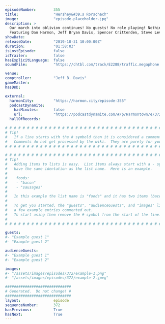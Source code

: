 ```yaml
---
episodeNumber:        355
title:                "Hershey&#39;s Rorschach"
image:                "episode-placeholder.jpg"
description: >
  Our march into oblivion continues! No guests! No role playing! Nothing to lose! It's worth mentioning Spencer is feeling pretty sassy this episode and it shows.
  Featuring Dan Harmon, Jeff Bryan Davis, Spencer Crittenden, Steve Levy, and Rob Schrab.
showDate:             
releaseDate:          "2019-10-31 10:00:00Z"
duration:             "01:58:03"
isLostEpisode:        false
isTrailer:            false
hasExplicitLanguage:  false
soundFile:            "https://chtbl.com/track/E2288/traffic.megaphone.fm/STA7209937866.mp3?updated=1596573050"

venue:                
comptroller:          "Jeff B. Davis"
gameMaster:           
hasDnD:               

external:
  harmonCity:         "https://harmon.city/episode-355"
  podcastDynamite:
    hasMinutes:       false
    url:              "https://podcastdynamite.com/#/p/Harmontown/e/372/355"
  hallOfRecords:      

# # # # # # # # # # # # # # # # # # # # # # # # # # # # # # # # # # # # # # # # # # # # #
# Tip!
#   If a line starts with the # symbold then it is considered a comment.
#   Comments do not get processed by the wiki.  They are purely for your information.
# # # # # # # # # # # # # # # # # # # # # # # # # # # # # # # # # # # # # # # # # # # # #

# # # # # # # # # # # # # # # # # # # # # # # # # # # # # # # # # # # # # # # # # # # # #
# Tip!
#   Adding items to lists is easy.  List items always start with a - symbol and have
#   have the same identation as the list name.  Here is an example.
#
#    foods:
#    - "bacon"
#    - "sausages"
#
#   In this example the list name is "foods" and it has two items (bacon, and sausages).
#
#   To get you started, the "guests", "audienceGuests", and "images" lists below have
#   a few example entries commented out.
#   To start using them remove the # symbol from the start of the line.
#
# # # # # # # # # # # # # # # # # # # # # # # # # # # # # # # # # # # # # # # # # # # # #

guests:
#- "Example guest 1"
#- "Example guest 2"

audienceGuests:
#- "Example guest 1"
#- "Example guest 2"

images:
#- "/assets/images/episodes/372/example-1.png"
#- "/assets/images/episodes/372/example-2.jpeg"

##############################
# Generated.  Do not change! #
##############################
layout:               episode
sequenceNumber:       372
hasPrevious:          True
hasNext:              True
---
```


<!-- The episode description will be rendered here -->

<!-- Add your content BELOW here -->
<!-- vvvvvvvvvvvvvvvvvvvvvvvvvvv -->




<!-- ^^^^^^^^^^^^^^^^^^^^^^^^^^^ -->
<!-- Add your content ABOVE here -->

<!-- The episode gallery will be rendered here -->